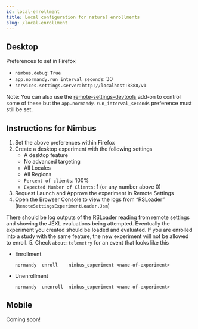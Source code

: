 ```yaml
---
id: local-enrollment
title: Local configuration for natural enrollments
slug: /local-enrollment
---
```


## Desktop
Preferences to set in Firefox
- `nimbus.debug`: `True`
- `app.normandy.run_interval_seconds`: 30
- `services.settings.server`: `http://localhost:8888/v1`

Note: You can also use the [remote-settings-devtools](https://github.com/mozilla-extensions/remote-settings-devtools) add-on to control some of these but the `app.normandy.run_interval_seconds` preference must still be set.

## Instructions for Nimbus
1. Set the above preferences within Firefox
2. Create a desktop experiment with the following settings
    - A desktop feature
    - No advanced targeting
    - All Locales
    - All Regions
    - `Percent of clients`: 100%
    - `Expected Number of Clients`: 1 (or any number above 0)
3. Request Launch and Approve the experiment in Remote Settings
4. Open the Browser Console to view the logs from “RSLoader” (`RemoteSettingsExperimentLoader.Jsm`)

There should be log outputs of the RSLoader reading from remote settings and showing the JEXL evaluations being attempted. Eventually the experiment you created should be loaded and evaluated. If you are enrolled into a study with the same feature, the new experiment will not be allowed to enroll.
 5. Check `about:telemetry` for an event that looks like this
- Enrollment
    ```
    normandy  enroll    nimbus_experiment <name-of-experiment>
- Unenrollment
    ```
    normandy  unenroll  nimbus_experiment <name-of-experiment>
    ```
## Mobile

Coming soon!
